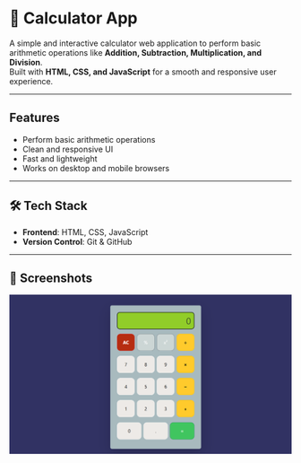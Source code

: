 # 🧮 Calculator App

A simple and interactive calculator web application to perform basic arithmetic operations like **Addition, Subtraction, Multiplication, and Division**.  
Built with **HTML, CSS, and JavaScript** for a smooth and responsive user experience.  

---

## Features
-  Perform basic arithmetic operations  
-  Clean and responsive UI  
-  Fast and lightweight  
-  Works on desktop and mobile browsers  

---

## 🛠️ Tech Stack
- **Frontend**: HTML, CSS, JavaScript  
- **Version Control**: Git & GitHub  

---

## 📸 Screenshots
<img src="calculactor.png" alt="calc img" style="width:fit-content;height:fit-content">

